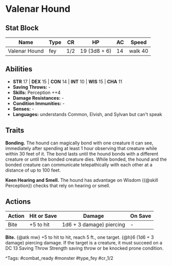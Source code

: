 # Valenar Hound

## Stat Block

| Name | Type | CR | HP | AC | Speed |
|------|------|----|----|----|-------|
| Valenar Hound | fey | 1/2 | 19 (3d8 + 6) | 14 | walk 40 |

## Abilities

- **STR** 17 | **DEX** 15 | **CON** 14 | **INT** 10 | **WIS** 15 | **CHA** 11
- **Saving Throws:** -  
- **Skills:** Perception ++4  
- **Damage Resistances:** -  
- **Condition Immunities:** -  
- **Senses:** -  
- **Languages:** understands Common, Elvish, and Sylvan but can't speak

## Traits

**Bonding.** The hound can magically bond with one creature it can see, immediately after spending at least 1 hour observing that creature while within 30 feet of it. The bond lasts until the hound bonds with a different creature or until the bonded creature dies. While bonded, the hound and the bonded creature can communicate telepathically with each other at a distance of up to 100 feet.

**Keen Hearing and Smell.** The hound has advantage on Wisdom ({@skill Perception}) checks that rely on hearing or smell.


## Actions

| Action | Hit or Save | Damage | On Save |
|--------|--------------|--------|----------|
| Bite | +5 to hit | 1d6 + 3 damage) piercing | - |

**Bite.** {@atk mw} +5 to hit to hit, reach 5 ft., one target. {@h}6 (1d6 + 3 damage) piercing damage. If the target is a creature, it must succeed on a DC 13 Saving Throw Strength saving throw or be knocked prone condition.


^Tags: #combat_ready #monster #type_fey #cr_1/2